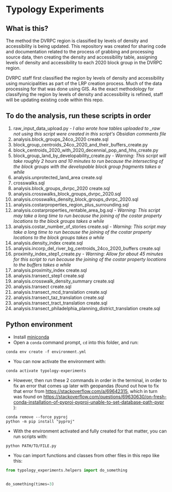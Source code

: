 # Typology Experiments

## What is this?

The method the DVRPC region is classified by levels of density and accessibility is being updated. This repository was created for sharing code and documentation related to the process of grabbing and processing source data, then creating the density and accessibility table, assigning levels of density and accessibility to each 2020 block group in the DVRPC region.

DVRPC staff first classified the region by levels of density and accessibility using municipalities as part of the LRP creation process. Much of the data processing for that was done using GIS. As the exact methodology for classifying the region by levels of density and accessibility is refined, staff will be updating existing code within this repo.

## To do the analysis, run these scripts in order

1. raw_input_data_upload.py - *I also wrote how tables uploaded to _raw not using this script were created in this script's Obsidian comments file*
2. analysis.block_groups_24co_2020 create.sql
3. block_group_centroids_24co_2020_and_their_buffers_create.py
4. block_centroids_2020_with_2020_decennial_pop_and_hhs_create.py
5. block_group_land_by_developability_create.py - *Warning: This script will take roughly 2 hours and 10 minutes to run because the intersecting of the block groups with the developable block group fragments takes a while*
6. analysis.unprotected_land_area create.sql
7. crosswalks.sql
8. analysis.block_groups_dvrpc_2020 create.sql
9. analysis.crosswalks_block_groups_dvrpc_2020.sql
10. analysis.crosswalks_density_block_groups_dvrpc_2020.sql
11. analysis.costarproperties_region_plus_surrounding.sql
12. analysis.costarproperties_rentable_area_bg.sql - *Warning: This script may take a long time to run because the joining of the costar property locations to the block groups takes a while*
13. analysis.costar_number_of_stories create.sql - *Warning: This script may take a long time to run because the joining of the costar property locations to the block groups takes a while*
14. analysis.density_index create.sql
15. analysis.incorp_del_river_bg_centroids_24co_2020_buffers create.sql
16. proximity_index_step1_create.py - *Warning: Allow for about 45 minutes for this script to run because the joining of the costar property locations to the buffers takes a while*
17. analysis.proximity_index create.sql
18. analysis.transect_step1 create.sql
19. analysis.crosswalk_density_summary create.sql
20. analysis.transect create.sql
21. analysis.transect_mcd_translation create.sql
22. analysis.transect_taz_translation create.sql
23. analysis.transect_tract_translation create.sql
24. analysis.transect_philadelphia_planning_district_translation create.sql

## Python environment

- Install [miniconda](https://docs.conda.io/en/latest/miniconda.html)
- Open a `conda` command prompt, `cd` into this folder, and run:

```
conda env create -f environment.yml
```

- You can now activate the environment with:

```
conda activate typology-experiments
```

- However, then run these 2 commands in order in the terminal, in order to fix an error that comes up later with geopandas (found out how to fix that error from https://stackoverflow.com/a/69642315, which in turn was found on https://stackoverflow.com/questions/69630630/on-fresh-conda-installation-of-pyproj-pyproj-unable-to-set-database-path-pypr ):

```
conda remove --force pyproj
python -m pip install "pyproj"
```

- With the environment activated and fully created for that matter, you can run scripts with:

```
python PATH/TO/FILE.py
```

- You can import functions and classes from other files in this repo like this:

```python
from typology_experiments.helpers import do_something


do_something(times=3)
```